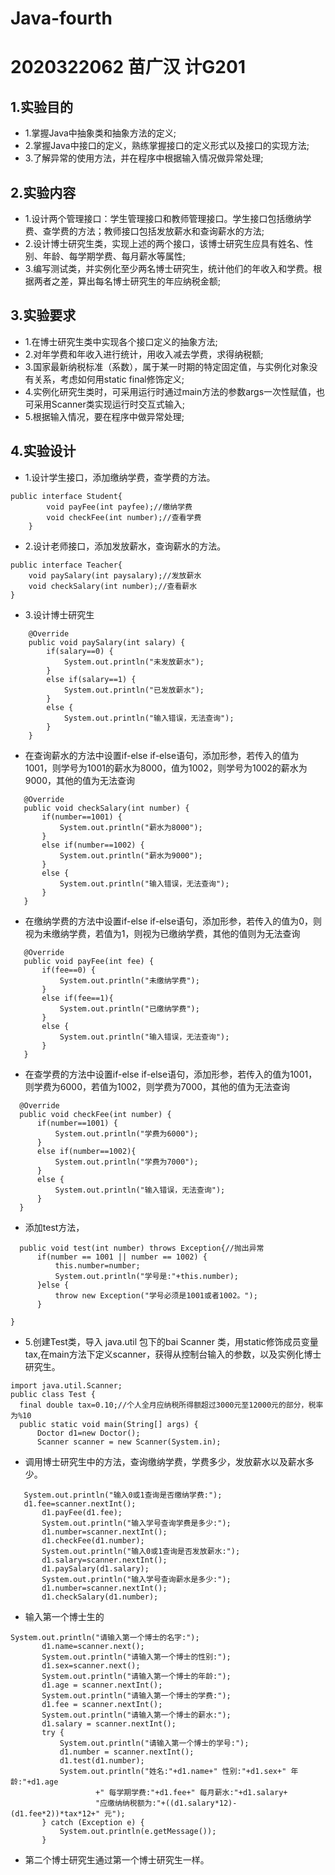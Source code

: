 # Java-fourth
# 2020322062  苗广汉  计G201
## 1.实验目的
+ 1.掌握Java中抽象类和抽象方法的定义;
+ 2.掌握Java中接口的定义，熟练掌握接口的定义形式以及接口的实现方法;
+ 3.了解异常的使用方法，并在程序中根据输入情况做异常处理;
## 2.实验内容
+ 1.设计两个管理接口：学生管理接口和教师管理接口。学生接口包括缴纳学费、查学费的方法；教师接口包括发放薪水和查询薪水的方法;
+ 2.设计博士研究生类，实现上述的两个接口，该博士研究生应具有姓名、性别、年龄、每学期学费、每月薪水等属性;
+ 3.编写测试类，并实例化至少两名博士研究生，统计他们的年收入和学费。根据两者之差，算出每名博士研究生的年应纳税金额;
## 3.实验要求
+ 1.在博士研究生类中实现各个接口定义的抽象方法;
+ 2.对年学费和年收入进行统计，用收入减去学费，求得纳税额;
+ 3.国家最新纳税标准（系数），属于某一时期的特定固定值，与实例化对象没有关系，考虑如何用static  final修饰定义;
+ 4.实例化研究生类时，可采用运行时通过main方法的参数args一次性赋值，也可采用Scanner类实现运行时交互式输入;
+ 5.根据输入情况，要在程序中做异常处理;
## 4.实验设计
+ 1.设计学生接口，添加缴纳学费，查学费的方法。
```
public interface Student{
		void payFee(int payfee);//缴纳学费
		void checkFee(int number);//查看学费
    }
``` 
+ 2.设计老师接口，添加发放薪水，查询薪水的方法。
```
public interface Teacher{
	void paySalary(int paysalary);//发放薪水
	void checkSalary(int number);//查看薪水
}
```
+ 3.设计博士研究生
```
	@Override
	public void paySalary(int salary) {
		if(salary==0) {
			System.out.println("未发放薪水");
		}
		else if(salary==1) {
			System.out.println("已发放薪水");
		}	
		else {
			System.out.println("输入错误，无法查询");
		}
	}
```
 + 在查询薪水的方法中设置if-else if-else语句，添加形参，若传入的值为1001，则学号为1001的薪水为8000，值为1002，则学号为1002的薪水为9000，其他的值为无法查询
 ```
 	@Override
	public void checkSalary(int number) {
		if(number==1001) {
			System.out.println("薪水为8000");
		}
		else if(number==1002) {
			System.out.println("薪水为9000");
		}	
		else {
			System.out.println("输入错误，无法查询");
		}
	}
 ```
 + 在缴纳学费的方法中设置if-else if-else语句，添加形参，若传入的值为0，则视为未缴纳学费，若值为1，则视为已缴纳学费，其他的值则为无法查询
 ```
 	@Override
	public void payFee(int fee) {
		if(fee==0) {
			System.out.println("未缴纳学费");
		}
		else if(fee==1){
			System.out.println("已缴纳学费");
		}	
		else {
			System.out.println("输入错误，无法查询");
		}
	}
 ```
  + 在查学费的方法中设置if-else if-else语句，添加形参，若传入的值为1001，则学费为6000，若值为1002，则学费为7000，其他的值为无法查询
  ```
  	@Override
	public void checkFee(int number) {
		if(number==1001) {
			System.out.println("学费为6000");
		}
		else if(number==1002){
			System.out.println("学费为7000");
		}	
		else {
			System.out.println("输入错误，无法查询");
		}
	}
  ```
  + 添加test方法，
  ```
  	public void test(int number) throws Exception{//抛出异常
		if(number == 1001 || number == 1002) {
			this.number=number;
			System.out.println("学号是:"+this.number);
		}else {
			throw new Exception("学号必须是1001或者1002。");
		}

}
  ```
  + 5.创建Test类，导入 java.util 包下的bai Scanner 类，用static修饰成员变量tax,在main方法下定义scanner，获得从控制台输入的参数，以及实例化博士研究生。
  ```
  import java.util.Scanner;
  public class Test {
	final double tax=0.10;//个人全月应纳税所得额超过3000元至12000元的部分，税率为%10
	public static void main(String[] args) {
		Doctor d1=new Doctor();
		Scanner scanner = new Scanner(System.in);
  ```
  + 调用博士研究生中的方法，查询缴纳学费，学费多少，发放薪水以及薪水多少。
 ```
    System.out.println("输入0或1查询是否缴纳学费:");
    d1.fee=scanner.nextInt();
		d1.payFee(d1.fee);
		System.out.println("输入学号查询学费是多少:");
		d1.number=scanner.nextInt();
		d1.checkFee(d1.number);
		System.out.println("输入0或1查询是否发放薪水:");
		d1.salary=scanner.nextInt();
		d1.paySalary(d1.salary);
		System.out.println("输入学号查询薪水是多少:");
		d1.number=scanner.nextInt();
		d1.checkSalary(d1.number);
 ```
 + 输入第一个博士生的
 ```
 System.out.println("请输入第一个博士的名字:");
		d1.name=scanner.next();
		System.out.println("请输入第一个博士的性别:");
		d1.sex=scanner.next();
		System.out.println("请输入第一个博士的年龄:");
		d1.age = scanner.nextInt();
		System.out.println("请输入第一个博士的学费:");
		d1.fee = scanner.nextInt();
		System.out.println("请输入第一个博士的薪水:");
		d1.salary = scanner.nextInt();
		try {
			System.out.println("请输入第一个博士的学号:");
			d1.number = scanner.nextInt();
			d1.test(d1.number);
			System.out.println("姓名:"+d1.name+" 性别:"+d1.sex+" 年龄:"+d1.age
					+" 每学期学费:"+d1.fee+" 每月薪水:"+d1.salary+
					"应缴纳纳税额为:"+((d1.salary*12)-(d1.fee*2))*tax*12+" 元");
		} catch (Exception e) {
			System.out.println(e.getMessage());
		}
 ```
  + 第二个博士研究生通过第一个博士研究生一样。
 
